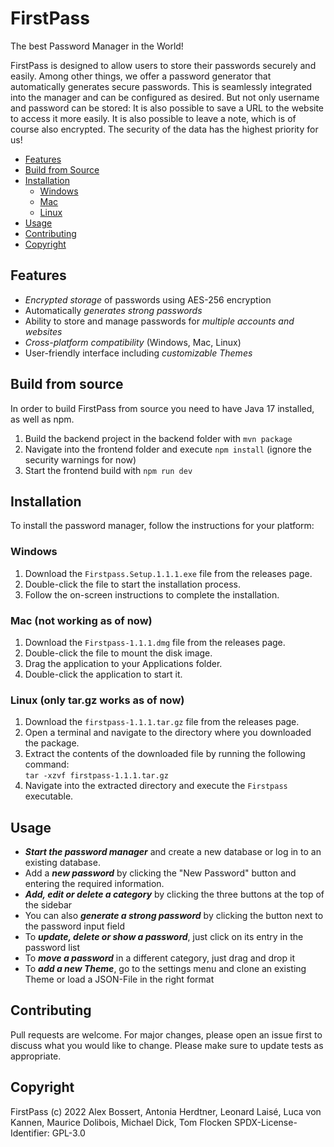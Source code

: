 
# FirstPass
The best Password Manager in the World!

FirstPass is designed to allow users to store their passwords securely and easily. Among other things, we offer a password generator that automatically generates secure passwords. This is seamlessly integrated into the manager and can be configured as desired. But not only username and password can be stored: It is also possible to save a URL to the website to access it more easily. It is also possible to leave a note, which is of course also encrypted. The security of the data has the highest priority for us!

  - [Features](#features)
  - [Build from Source](#build-from-source)
  - [Installation](#installation)
    - [Windows](#windows)
    - [Mac](#mac)
    - [Linux](#linux)
  - [Usage](#usage)
  - [Contributing](#contributing)
  - [Copyright](#copyright)


## Features

 - _Encrypted storage_ of passwords using AES-256 encryption
 - Automatically _generates strong passwords_
 - Ability to store and manage passwords for _multiple accounts and websites_
 - _Cross-platform compatibility_ (Windows, Mac, Linux)
 - User-friendly interface including _customizable Themes_

## Build from source

In order to build FirstPass from source you need to have Java 17 installed, as well as npm.
1.	Build the backend project in the backend folder with `mvn package`
2.	Navigate into the frontend folder and execute `npm install` (ignore the security warnings for now)
3.	Start the frontend build with `npm run dev`

## Installation
To install the password manager, follow the instructions for your platform:

### Windows

1. Download the `Firstpass.Setup.1.1.1.exe`
   file from the releases page.
2. Double-click the file to start the installation process.
3. Follow the on-screen instructions to complete the installation.

### Mac (not working as of now)

1. Download the `Firstpass-1.1.1.dmg`
   file from the releases page.
2. Double-click the file to mount the disk image.
3. Drag the application to your Applications folder.
4. Double-click the application to start it.

### Linux (only tar.gz works as of now)

1. Download the `firstpass-1.1.1.tar.gz`
   file from the releases page.
2. Open a terminal and navigate to the directory where you downloaded the package.
3. Extract the contents of the downloaded file by running the following command:<br>
   `tar -xzvf firstpass-1.1.1.tar.gz`
4. Navigate into the extracted directory and execute the `Firstpass` executable.


## Usage

- _**Start the password manager**_ and create a new database or log in to an existing database.
- Add a _**new password**_ by clicking the "New Password" button and entering the required information.
- _**Add, edit or delete a category**_ by clicking the three buttons at the top of the sidebar
- You can also **_generate a strong password_** by clicking the button next to the password input field
- To **_update, delete or show a password_**, just click on its entry in the password list
- To **_move a password_** in a different category, just drag and drop it
- To **_add a new Theme_**, go to the settings menu and clone an existing Theme or load a JSON-File in the right format


## Contributing
Pull requests are welcome. For major changes, please open an issue first
to discuss what you would like to change.
Please make sure to update tests as appropriate.

## Copyright
FirstPass (c) 2022 Alex Bossert, Antonia Herdtner, Leonard Laisé, Luca von Kannen, Maurice Dolibois, Michael Dick, Tom Flocken
SPDX-License-Identifier: GPL-3.0

